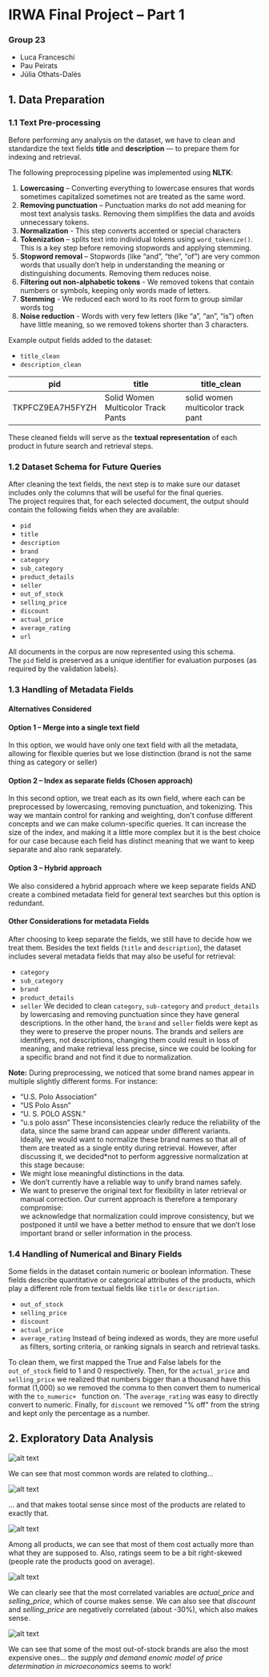 # IRWA Final Project – Part 1  
### Group 23  
- Luca Franceschi  
- Pau Peirats  
- Júlia Othats-Dalès 

## 1. Data Preparation

### 1.1 Text Pre-processing  

Before performing any analysis on the dataset, we have to clean and standardize the text fields **title** and **description** — to prepare them for indexing and retrieval.  

The following preprocessing pipeline was implemented using **NLTK**:

1. **Lowercasing** – Converting everything to lowercase ensures that words sometimes capitalized sometimes not are treated as the same word. 
2. **Removing punctuation** – Punctuation marks do not add meaning for most text analysis tasks. Removing them simplifies the data and avoids unnecessary tokens.
3. **Normalization** - This step converts accented or special characters  
4. **Tokenization** – splits text into individual tokens using `word_tokenize()`. This is a key step before removing stopwords and applying stemming. 
5. **Stopword removal** – Stopwords (like “and”, “the”, “of”) are very common words that usually don’t help in understanding the meaning or distinguishing documents. Removing them reduces noise.
6. **Filtering out non-alphabetic tokens** - We removed tokens that contain numbers or symbols, keeping only words made of letters.
7. **Stemming** - We reduced each word to its root form to group similar words tog
8. **Noise reduction** - Words with very few letters (like “a”, “an”, “is”) often have little meaning, so we removed tokens shorter than 3 characters.

Example output fields added to the dataset:
- `title_clean`
- `description_clean`

| pid | title | title_clean |
|-----|--------|--------------|
| TKPFCZ9EA7H5FYZH | Solid Women Multicolor Track Pants | solid women multicolor track pant |

These cleaned fields will serve as the **textual representation** of each product in future search and retrieval steps.

### 1.2 Dataset Schema for Future Queries 

After cleaning the text fields, the next step is to make sure our dataset includes only the columns that will be useful for the final queries.  
The project requires that, for each selected document, the output should contain the following fields when they are available:

- `pid`
- `title`
- `description`
- `brand`
- `category`
- `sub_category`
- `product_details`
- `seller`
- `out_of_stock`
- `selling_price`
- `discount`
- `actual_price`
- `average_rating`
- `url`

All documents in the corpus are now represented using this schema.  
The `pid` field is preserved as a unique identifier for evaluation purposes (as required by the validation labels).

### 1.3 Handling of Metadata Fields

#### Alternatives Considered 

#### **Option 1 – Merge into a single text field**
In this option, we would have only one text field with all the metadata, allowing for flexible queries but we lose distinction (brand is not the same thing as category or seller)

#### **Option 2 – Index as separate fields (Chosen approach)**
In this second option, we treat each as its own field, where each can be preprocessed by lowercasing, removing punctuation, and tokenizing. This way we mantain control for ranking and weighting, don't confuse different concepts and we can make column-specific queries. It can increase the size of the index, and making it a little more complex but it is the best choice for our case because each field has distinct meaning that we want to keep separate and also rank separately.

#### **Option 3 – Hybrid approach**
We also considered a hybrid approach where we keep separate fields AND create a combined metadata field for general text searches but this option is redundant. 

#### Other Considerations for metadata Fields
After choosing to keep separate the fields, we still have to decide how we treat them. Besides the text fields (`title` and `description`), the dataset includes several metadata fields that may also be useful for retrieval:
- `category`
- `sub_category`
- `brand`
- `product_details`
- `seller`
We decided to clean `category`, `sub-category` and `product_details` by lowercasing and removing punctuation since they have general descriptions. In the other hand, the `brand` and `seller` fields were kept as they were to preserve the proper nouns. The brands and sellers are identifyers, not descriptions, changing them could result in loss of meaning, and make retrieval less precise, since we could be looking for a specific brand and not find it due to normalization.  

**Note:** During preprocessing, we noticed that some brand names appear in multiple slightly different forms. For instance:
- “U.S. Polo Association”  
- “US Polo Assn”  
- “U. S. POLO ASSN.”  
- “u.s polo assn”
These inconsistencies clearly reduce the reliability of the data, since the same brand can appear under different variants.  
Ideally, we would want to normalize these brand names so that all of them are treated as a single entity during retrieval.
However, after discussing it, we decided*not to perform aggressive normalization at this stage because:
- We might lose meaningful distinctions in the data.  
- We don’t currently have a reliable way to unify brand names safely.  
- We want to preserve the original text for flexibility in later retrieval or manual correction.
Our current approach is therefore a temporary compromise:  
we acknowledge that normalization could improve consistency, but we postponed it until we have a better method to ensure that we don’t lose important brand or seller information in the process.

### 1.4 Handling of Numerical and Binary Fields

Some fields in the dataset contain numeric or boolean information. These fields describe quantitative or categorical attributes of the products, which play a different role from textual fields like `title` or `description`.  
- `out_of_stock`  
- `selling_price`  
- `discount`  
- `actual_price`  
- `average_rating`
Instead of being indexed as words, they are more useful as filters, sorting criteria, or ranking signals in search and retrieval tasks.

To clean them, we first mapped the True and False labels for the `out_of_stock` field to 1 and 0 respectively. Then, for the `actual_price` and `selling_price` we realized that numbers bigger than a thousand have this format (1,000) so we removed the comma to then convert them to numerical with the ``to_numeric+ `` function on. 'The `average_rating` was easy to directly convert to numeric. Finally, for `discount` we removed "% off" from the string and kept only the percentage as a number. 

## 2. Exploratory Data Analysis

![alt text](res/image.png)

We can see that most common words are related to clothing...

![alt text](res/image2.png)

... and that makes tootal sense since most of the products are related to exactly that.

![alt text](res/image3.png)

Among all products, we can see that most of them cost actually more than what they are supposed to. Also, ratings seem to be a bit right-skewed (people rate the products good on average).

![alt text](res/image4.png)

We can clearly see that the most correlated variables are *actual_price* and *selling_price*, which of course makes sense. We can also see that *discount* and *selling_price* are negatively correlated (about -30%), which also makes sense.

![alt text](res/image5.png)

We can see that some of the most out-of-stock brands are also the most expensive ones... the *supply and demand enomic model of price determination in microeconomics* seems to work!